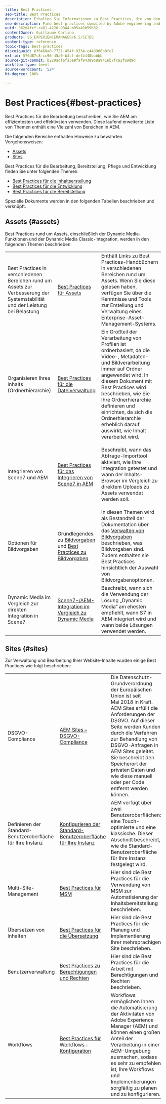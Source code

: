 ```yaml
---
title: Best Practices
seo-title: Best Practices
description: Erhalten Sie Informationen zu Best Practices, die von den Entwicklungs- und Beratungs-Teams von Adobe zusammengestellt wurden, um Admins einen schnellen Einstieg zu ermöglichen.
seo-description: Find best practices compiled by Adobe engineering and consulting teams to help administrators get up and running.
uuid: 862d4fcf-ca61-4228-9344-b95a49b59b32
contentOwner: Guillaume Carlino
products: SG_EXPERIENCEMANAGER/6.5/SITES
content-type: reference
topic-tags: best-practices
discoiquuid: 8f6468a0-7721-454f-9334-c449968b8fe7
exl-id: 576d87c8-cc96-45a0-b3cf-defb440babbb
source-git-commit: b220adf6fa3e9faf94389b9a9416b7fca2f89d9d
workflow-type: tm+mt
source-wordcount: '524'
ht-degree: 100%

---
```


# Best Practices{#best-practices}

Best Practices für die Bearbeitung beschreiben, wie Sie AEM am effizientesten und effektivsten verwenden. Diese laufend erweiterte Liste von Themen enthält eine Vielzahl von Bereichen in AEM.

Die folgenden Bereiche enthalten Hinweise zu bewährten Vorgehensweisen:

* [Assets](#assets)
* [Sites](#sites)

Best Practices für die Bearbeitung, Bereitstellung, Pflege und Entwicklung finden Sie unter folgenden Themen:

* [Best Practices für die Inhaltserstellung](/help/sites-authoring/best-practices.md)
* [Best Practices für die Entwicklung](/help/sites-developing/best-practices.md)
* [Best Practices für die Bereitstellung](/help/sites-deploying/best-practices.md)

Spezielle Dokumente werden in den folgenden Tabellen beschrieben und verknüpft.

## Assets {#assets}

Best Practices rund um Assets, einschließlich der Dynamic Media-Funktionen und der Dynamic Media Classic-Integration, werden in den folgenden Themen beschrieben:

<table>
 <tbody>
  <tr>
   <td>Best Practices in verschiedenen Bereichen rund um Assets zur Verbesserung der Systemstabilität und der Leistung bei Belastung</td>
   <td><a href="/help/assets/best-practices-for-assets.md">Best Practices für Assets</a></td>
   <td>Enthält Links zu Best Practices-Handbüchern in verschiedenen Bereichen rund um Assets. Wenn Sie diese gelesen haben, verfügen Sie über die Kenntnisse und Tools zur Erstellung und Verwaltung eines Enterprise-Asset-Management-Systems.</td>
  </tr>
  <tr>
   <td>Organisieren Ihres Inhalts (Ordnerhierarchie)</td>
   <td><a href="/help/assets/organize-assets.md">Best Practices für die Dateiverwaltung</a></td>
   <td>Ein Großteil der Verarbeitung von Profilen ist ordnerbasiert, da die Video-, Metadaten- und Bildverarbeitung immer auf Ordner angewendet wird. In diesem Dokument mit Best Practices wird beschrieben, wie Sie Ihre Ordnerhierarchie definieren und einrichten, da sich die Ordnerhierarchie erheblich darauf auswirkt, wie Inhalt verarbeitet wird. </td>
  </tr>
  <tr>
   <td>Integrieren von Scene7 und AEM</td>
   <td><a href="/help/sites-administering/scene7.md#best-practices-for-integrating-scene-with-aem">Best Practices für das Integrieren von Scene7 in AEM</a></td>
   <td><p>Beschreibt, wann das Abfrage-Importtool aktiviert, wie Ihre Integration getestet und wann der Inhalts-Browser im Vergleich zu direktem Uploads zu Assets verwendet werden soll.</p> </td>
  </tr>
  <tr>
   <td>Optionen für Bildvorgaben</td>
   <td>Grundlegendes zu <a href="/help/assets/managing-image-presets.md#understanding-image-presets">Bildvorgaben</a> und <a href="/help/assets/managing-image-presets.md#image-preset-options">Best Practices zu Bildvorgaben</a></td>
   <td>In diesen Themen wird als Bestandteil der Dokumentation über das <a href="/help/assets/managing-image-presets.md">Verwalten von Bildvorgaben</a> beschrieben, was Bildvorgaben sind. Zudem enthalten sie Best Practices hinsichtlich der Auswahl von Bildvorgabenoptionen.</td>
  </tr>
  <tr>
   <td>Dynamic Media im Vergleich zur direkten Integration in Scene7</td>
   <td><a href="/help/sites-administering/scene7.md#aem-scene-integration-versus-dynamic-media">Scene7-/AEM-Integration im Vergleich zu Dynamic Media</a></td>
   <td>Beschreibt, wann sich die Verwendung der Lösung „Dynamic Media“ am ehesten empfiehlt, wann S7 in AEM integriert wird und wann beide Lösungen verwendet werden.</td>
  </tr>
 </tbody>
</table>

## Sites {#sites}

Zur Verwaltung und Bearbeitung Ihrer Website-Inhalte wurden einige Best Practices wie folgt beschrieben:

<table>
 <tbody>
  <tr>
   <td>DSGVO-Compliance</td>
   <td><a href="/help/sites-administering/gdpr-compliance-sites.md">AEM Sites – DSGVO-Compliance</a></td>
   <td>Die Datenschutz-Grundverordnung der Europäischen Union ist seit Mai 2018 in Kraft. AEM Sites erfüllt die Anforderungen der DSGVO. Auf dieser Seite werden Kunden durch die Verfahren zur Behandlung von DSGVO-Anfragen in AEM Sites geleitet. Sie beschreibt den Speicherort der privaten Daten und wie diese manuell oder per Code entfernt werden können.</td>
  </tr>
  <tr>
   <td>Definieren der Standard-Benutzeroberfläche für Ihre Instanz</td>
   <td><p><a href="/help/sites-authoring/select-ui.md#configuring-the-default-ui-for-your-instance">Konfigurieren der Standard-Benutzeroberfläche für Ihre Instanz</a></p> </td>
   <td>AEM verfügt über zwei Benutzeroberflächen: eine Touch-optimierte und eine klassische. Dieser Abschnitt beschreibt, wie die Standard-Benutzeroberfläche für Ihre Instanz festgelegt wird.</td>
  </tr>
  <tr>
   <td>Multi-Site-Management</td>
   <td><a href="/help/sites-administering/msm-best-practices.md">Best Practices für MSM</a></td>
   <td>Hier sind die Best Practices für die Verwendung von MSM zur Automatisierung der Inhaltsbereitstellung beschrieben. </td>
  </tr>
  <tr>
   <td>Übersetzen von Inhalten</td>
   <td><a href="/help/sites-administering/tc-bp.md">Best Practices für die Übersetzung</a></td>
   <td>Hier sind die Best Practices für die Planung und Implementierung Ihrer mehrsprachigen Site beschrieben.</td>
  </tr>
  <tr>
   <td>Benutzerverwaltung</td>
   <td><a href="/help/sites-administering/security.md#best-practices">Best Practices zu Berechtigungen und Rechten</a></td>
   <td>Hier sind die Best Practices für die Arbeit mit Berechtigungen und Rechten beschrieben. </td>
  </tr>
  <tr>
   <td>Workflows</td>
   <td><a href="/help/sites-developing/workflows-best-practices.md#configuration">Best Practices für Workflows – Konfiguration</a></td>
   <td>Workflows ermöglichen Ihnen die Automatisierung der Aktivitäten von Adobe Experience Manager (AEM) und können einen großen Anteil der Verarbeitung in einer AEM-Umgebung ausmachen, sodass es sehr zu empfehlen ist, Ihre Workflows und Implementierungen sorgfältig zu planen und zu konfigurieren.</td>
  </tr>
 </tbody>
</table>
